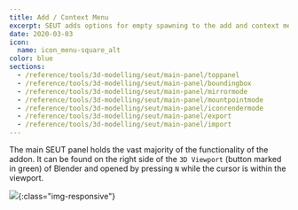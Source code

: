 ```yaml
---
title: Add / Context Menu
excerpt: SEUT adds options for empty spawning to the add and context menu.
date: 2020-03-03
icon:
  name: icon_menu-square_alt
color: blue
sections:
  - /reference/tools/3d-modelling/seut/main-panel/toppanel
  - /reference/tools/3d-modelling/seut/main-panel/boundingbox
  - /reference/tools/3d-modelling/seut/main-panel/mirrormode
  - /reference/tools/3d-modelling/seut/main-panel/mountpointmode
  - /reference/tools/3d-modelling/seut/main-panel/iconrendermode
  - /reference/tools/3d-modelling/seut/main-panel/export
  - /reference/tools/3d-modelling/seut/main-panel/import
---
```

The main SEUT panel holds the vast majority of the functionality of the addon. It can be found on the right side of the `3D Viewport` (button marked in green) of Blender and opened by pressing `N` while the cursor is within the viewport.

![](/modding-reference/assets/images/reference/seut/main-panel.png){:class="img-responsive"}
